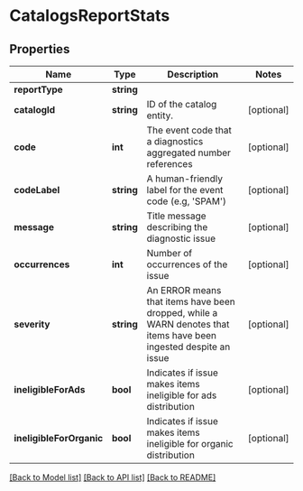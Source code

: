 # CatalogsReportStats

## Properties
Name | Type | Description | Notes
------------ | ------------- | ------------- | -------------
**reportType** | **string** |  | 
**catalogId** | **string** | ID of the catalog entity. | [optional] 
**code** | **int** | The event code that a diagnostics aggregated number references | [optional] 
**codeLabel** | **string** | A human-friendly label for the event code (e.g, &#39;SPAM&#39;) | [optional] 
**message** | **string** | Title message describing the diagnostic issue | [optional] 
**occurrences** | **int** | Number of occurrences of the issue | [optional] 
**severity** | **string** | An ERROR means that items have been dropped, while a WARN denotes that items have been ingested despite an issue | [optional] 
**ineligibleForAds** | **bool** | Indicates if issue makes items ineligible for ads distribution | [optional] 
**ineligibleForOrganic** | **bool** | Indicates if issue makes items ineligible for organic distribution | [optional] 

[[Back to Model list]](../README.md#documentation-for-models) [[Back to API list]](../README.md#documentation-for-api-endpoints) [[Back to README]](../README.md)


